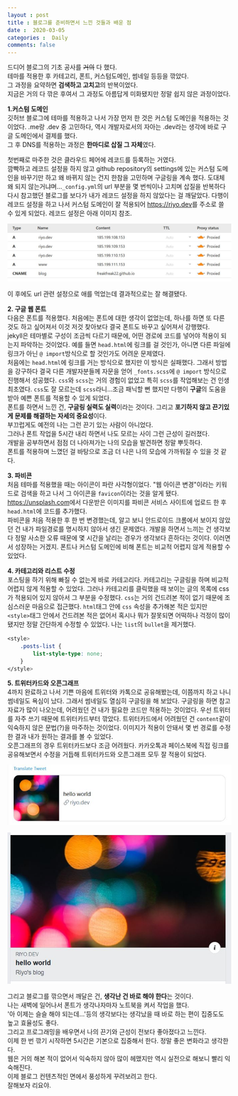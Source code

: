 ```yaml
---
layout : post
title : 블로그를 준비하면서 느낀 것들과 배운 점 
date :  2020-03-05
categories :  Daily
comments: false
---
```


드디어 블로그의 기초 공사를 ~~거의~~ 다 했다.   
테마를 적용한 후 카테고리, 폰트, 커스텀도메인, 썸네일 등등을 깎았다.   
그 과정을 요약하면 **검색하고 고치고**의 반복이었다.   
지금은 거의 다 깎은 후여서 그 과정도 아름답게 미화됐지만 정말 쉽지 않은 과정이었다.   

**1.커스텀 도메인**  
깃허브 블로그에 테마를 적용하고 나서 가장 먼저 한 것은 커스텀 도메인을 적용하는 것이었다. 
.me랑 .dev 중 고민하다, 역시 개발자로서의 자아는 .dev라는 생각에 바로 구글 도메인에서 결제를 했다.  
그 후 DNS를 적용하는 과정은 **한마디로 삽질 그 자체**였다.  

첫번째로 마주한 것은 클라우드 페어에 레코드를 등록하는 거였다.  
깜빡하고 레코드 설정을 하지 않고 github repository의 settings에 있는 커스텀 도메인을 바꾸기만 하고 왜 바뀌지 않는 건지 한참을 고민하며 구글링을 계속 했다. 도대체 왜 되지 않는거냐며...`_config.yml`의 url 부분을 몇 번씩이나 고치며 삽질을 반복하다 다시 참고했던 블로그를 보다가 내가 레코드 설정을 하지 않았다는 걸 깨달았다. 다행이 레코드 설정을 하고 나서 커스텀 도메인이 잘 적용되어 <https://riyo.dev>를 주소로 쓸 수 있게 되었다. 레코드 설정은 아래 이미지 참조.  

![dnsrecord.JPG](/assets/dnsrecord.JPG)

이 후에도 url 관련 설정으로 애를 먹었는데 결과적으로는 잘 해결됐다.  

**2. 구글 웹 폰트**  
다음은 폰트를 적용했다. 처음에는 폰트에 대한 생각이 없었는데, 하나를 하면 또 다른 것도 하고 싶어져서 이것 저것 찾아보다 결국 폰트도 바꾸고 싶어져서 강행했다.  
jekyll은 테마별로 구성이 조금씩 다르기 때문에, 어떤 경로에 코드를 넣어야 적용이 되는지 파악하는 것이었다. 
예를 들면 `head.html`에 링크를 걸 것인가, 아니면 다른 파일에 링크가 아닌 `@ import`방식으로 할 것인가도 어려운 문제였다.  
처음에는 `head.html`에 링크를 거는 방식으로 했지만 이 방식은 실패했다. 그래서 방법을 강구하다 결국 다른 개발자분들께 자문을 얻어 `_fonts.scss`에 `@ import` 방식으로 진행해서 성공했다. `css`와 `scss`는 거의 경험이 없었고 특히 `scss`를 작업해보는 건 인생 최초였다. `css`도 잘 모르는데 `scss`라니...조금 패닉할 뻔 했지만 다행이 **구글**의 도움을 받아 예쁜 폰트를 적용할 수 있게 되었다.  
폰트를 하면서 느낀 건, **구글링 실력도 실력**이라는 것이다. 
그리고 **포기하지 않고 끈기있게 문제를 해결하는 자세의 중요성**이다.  
부끄럽게도 예전의 나는 그런 끈기 있는 사람이 아니었다.  
그러나 폰트 작업을 5시간 내리 하면서 나도 모르는 사이 그런 근성이 길러졌다.  
개발을 공부하면서 점점 더 나아져가는 나의 모습을 발견하면 정말 뿌듯하다.  
폰트를 적용하며 느꼈던 걸 바탕으로 조금 더 나은 나의 모습에 가까워질 수 있을 것 같다.  

**3. 파비콘**  
처음 테마를 적용했을 때는 아이콘이 파란 사각형이었다. 
"웹 아이콘 변경"이라는 키워드로 검색을 하고 나서 그 아이콘을 `favicon`이라는 것을 알게 됐다.  
<https://unsplash.com>에서 다운받은 이미지를 파비콘 서비스 사이트에 업로드 한 후 `head.html`에 코드를 추가했다.  
파비콘을 처음 적용한 후 한 번 변경했는데, 알고 보니 안드로이드 크롬에서 보이지 않았던 건 내가 파일경로를 명시하지 않아서 생긴 문제였다. 개발을 하면서 느끼는 건 생각보다 정말 사소한 오류 때문에 몇 시간을 날리는 경우가 생각보다 흔하다는 것이다. 이러면서 성장하는 거겠지. 폰트나 커스텀 도메인에 비해 폰트는 비교적 어렵지 않게 적용할 수 있었다.  

**4. 카테고리와 리스트 수정**  
포스팅을 하기 위해 빠질 수 없는게 바로 카테고리다. 카테고리는 구글링을 하며 비교적 어렵지 않게 적용할 수 있었다. 그러나 카테고리를 클릭했을 때 보이는 글의 목록에 css가 적용되어 있지 않아서 그 부분을 수정했다. `css`는 거의 건드려본 적이 없기 때문에 조심스러운 마음으로 접근했다. `html`태그 안에 `css` 속성을 추가해본 적은 있지만 `<style>`태그 안에서 건드려본 적은 없어서 혹시나 뭐가 잘못되면 어떡하나 걱정이 많이 됐지만 정말 간단하게 수정할 수 있었다. 나는 `list`의 `bullet`을 제거했다.  

```css
<style>
    .posts-list {
        list-style-type: none;
    }
</style>
```

**5. 트위터카드와 오픈그래프**  
4까지 완료하고 나서 기쁜 마음에 트위터와 카톡으로 공유해봤는데, 이쯤까지 하고 나니 썸네일도 욕심이 났다. 그래서 썸네일도 열심히 구글링을 해 보았다. 구글링을 하면 참고자료가 많이 나오는데, 어려웠던 건 내가 필요한 코드만 적용하는 것이었다. 우선 트위터를 자주 쓰기 때문에 트위터카드부터 깎았다. 트위터카드에서 어려웠던 건 `content`같이 익숙하지 않은 문법(?)을 마주하는 것이었다. 이미지가 적용이 안돼서 몇 번 경로를 수정한 결과 내가 원하는 결과를 볼 수 있었다.  
오픈그래프의 경우 트위터카드보다 조금 어려웠다. 카카오톡과 페이스북에 직접 링크를 공유해보면서 수정을 거듭해 트위터카드와 오픈그래프 모두 잘 적용이 되었다.  

![twittercard.JPG](/assets/twittercard.JPG)  

![opengraph.JPG](/assets/opengraph.JPG)  

그리고 블로그를 깎으면서 깨달은 건, **생각난 건 바로 해야 한다**는 것이다.  
나는 새벽에 일어나서 폰트가 생각나자마자 노트북을 켜서 작업을 했다.  
'아 이제는 슬슬 해야 되는데...'등의 생각보다는 생각났을 때 바로 하는 편이 집중도도 높고 효율성도 좋다.  
그리고 프로그래밍을 배우면서 나의 끈기와 근성이 전보다 좋아졌다고 느낀다.  
이제 한 번 깎기 시작하면 5시간은 기본으로 집중해서 한다. 정말 좋은 변화라고 생각한다.  
웹은 거의 해본 적이 없어서 익숙하지 않아 많이 헤맸지만 역시 실전으로 해보니 빨리 익숙해진다.  
이제 블로그 컨텐츠적인 면에서 풍성하게 꾸려보려고 한다.  
잘해보자 리요야.  




